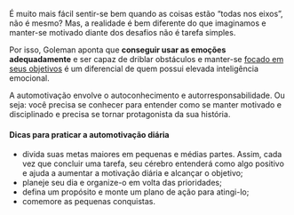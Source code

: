 
É muito mais fácil sentir-se bem quando as coisas estão “todas nos eixos”, não é mesmo? Mas, a realidade é bem diferente do que imaginamos e manter-se motivado diante dos desafios não é tarefa simples. 

Por isso, Goleman aponta que **conseguir usar as emoções adequadamente** e ser capaz de driblar obstáculos e manter-se [focado em seus objetivos](https://www.zendesk.com.br/blog/objetivo-smart/) é um diferencial de quem possui elevada inteligência emocional. 

A automotivação envolve o autoconhecimento e autorresponsabilidade. Ou seja: você precisa se conhecer para entender como se manter motivado e disciplinado e precisa se tornar protagonista da sua história.

#### Dicas para praticar a automotivação diária

- divida suas metas maiores em pequenas e médias partes. Assim, cada vez que concluir uma tarefa, seu cérebro entenderá como algo positivo e ajuda a aumentar a motivação diária e alcançar o objetivo;
- planeje seu dia e organize-o em volta das prioridades;
- defina um propósito e monte um plano de ação para atingi-lo;
- comemore as pequenas conquistas.